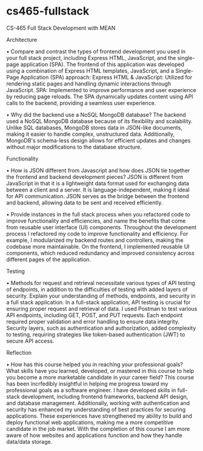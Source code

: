 # cs465-fullstack
CS-465 Full Stack Development with MEAN

Architecture

• Compare and contrast the types of frontend development you used in your full stack project, including Express HTML, JavaScript, and the single-page application (SPA).
The frontend of this application was developed using a combination of Express HTML templates, JavaScript, and a Single-Page Application (SPA) approach:
Express HTML & JavaScript: Utilized for rendering static pages and handling dynamic interactions through JavaScript.
SPA: Implemented to improve performance and user experience by reducing page reloads. The SPA dynamically updates content using API calls to the backend, providing a seamless user experience.

• Why did the backend use a NoSQL MongoDB database?
The backend used a NoSQL MongoDB database because of its flexibility and scalability. Unlike SQL databases, MongoDB stores data in JSON-like documents, making it easier to handle complex, unstructured data. Additionally, MongoDB's schema-less design allows for efficient updates and changes without major modifications to the database structure.

Functionality

• How is JSON different from Javascript and how does JSON tie together the frontend and backend development pieces?
JSON is different from JavaScript in that it is a lightweight data format used for exchanging data between a client and a server. It is language-independent, making it ideal for API communication. JSON serves as the bridge between the frontend and backend, allowing data to be sent and received efficiently.

• Provide instances in the full stack process when you refactored code to improve functionality and efficiencies, and name the benefits that come from reusable user interface (UI) components.
Throughout the development process I refactored my code to improve functionality and efficiency. For example, I modularized my backend routes and controllers, making the codebase more maintainable. On the frontend, I implemented reusable UI components, which reduced redundancy and improved consistency across different pages of the application.

Testing

• Methods for request and retrieval necessitate various types of API testing of endpoints, in addition to the difficulties of testing with added layers of security. Explain your understanding of methods, endpoints, and security in a full stack application.
In a full-stack application, API testing is crucial for ensuring proper request and retrieval of data. I used Postman to test various API endpoints, including GET, POST, and PUT requests. Each endpoint required proper validation and error handling to ensure data integrity. Security layers, such as authentication and authorization, added complexity to testing, requiring strategies like token-based authentication (JWT) to secure API access.

Reflection

• How has this course helped you in reaching your professional goals? What skills have you learned, developed, or mastered in this course to help you become a more marketable candidate in your career field?
This course has been incrfedibly insightful in helping me progress toward my professional goals as a software engineer. I have developed skills in full-stack development, including frontend frameworks, backend API design, and database management. Additionally, working with authentication and security has enhanced my understanding of best practices for securing applications. These experiences have strengthened my ability to build and deploy functional web applications, making me a more competitive candidate in the job market. With the completion of this course I am more aware of how websites and applications function and how they handle data/data storage.
